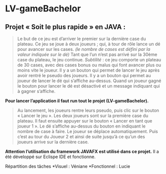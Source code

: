 # LV-gameBachelor

## Projet « Soit le plus rapide » en JAVA :

>Le but de ce jeu est d’arriver le premier sur la dernière case du plateau. 
>Ce jeu se joue à deux joueurs ; qui, à tour de rôle lance un dé pour avancer sur les cases.
*(le nombre de cases est défini par la valeur indiquée sur le dé)*
>Tant que l’un n’est pas arrivé sur la 30ème case du plateau, le jeu continue. 
*Subtilité* : ce jeu comporte un plateau de 30 cases, avec des cases bonus ou malus qui font avancer plus ou moins vite le joueur. 
>Il y a un bouton qui permet de lancer le jeu après avoir rentré le pseudo des joueurs.
>Il y a un bouton qui permet au joueur de lancer le dé qui s’affiche au-dessus. 
>Quand un joueur gagné le bouton pour lancer le dé est désactivé et un message indiquant qui à gagner s’affiche.

**Pour lancer l’application il faut run tout le projet (LV-gameBachelor).**
>Au lancement, les joueurs rentre leurs pseudo, puis clic sur le bouton « Lancer le jeu ».
>Les deux joueurs sont sur la première case du plateau. 
>Il faut ensuite appuyer sur le bouton « Lancer en tant que joueur 1 ». 
>Le dé s’affiche au-dessus du bouton en indiquant le nombre de case à faire. Le joueur se déplace automatiquement. 
>Puis c’est au tour du Joueur 2 et ainsi de suite jusqu’à ce qu’un des joueurs arrive sur la dernière case.

**Attention l’utilisation du framework JAVAFX est utilisé dans ce projet.**
Il a été développé sur Eclispe IDE et fonctionne.

Répartition des tâches
*Visuel : Véniane 
*Fonctionnel : Lucie 
